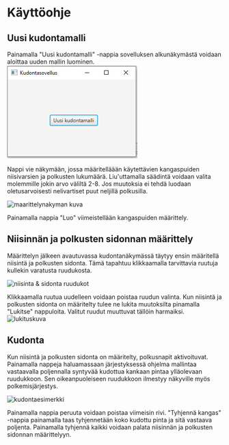 # Käyttöohje

## Uusi kudontamalli
Painamalla "Uusi kudontamalli" -nappia sovelluksen alkunäkymästä voidaan aloittaa uuden mallin luominen. 
![uusi](https://github.com/emmakamutta/ot-harjoitustyo/blob/master/dokumentaatio/kuvat/aloitusnakyma.png)

Nappi vie näkymään, jossa määritelläään käytettävien kangaspuiden niisivarsien ja polkusten lukumäärä. Liu'uttamalla säädintä voidaan valita molemmille jokin arvo väliltä 2-8. Jos muutoksia ei tehdä luodaan oletusarvoisesti nelivartiset puut neljillä polkusilla.

![maarittelynakyman kuva]()

Painamalla nappia "Luo" viimeistellään kangaspuiden määrittely.

## Niisinnän ja polkusten sidonnan määrittely
Määrittelyn jälkeen avautuvassa kudontanäkymässä täytyy ensin määritellä niisintä ja polkusten sidonta. Tämä tapahtuu klikkaamalla tarvittavia ruutuja kullekin varatusta ruudukosta.

![niisinta & sidonta ruudukot]()

Klikkaamalla ruutua uudelleen voidaan poistaa ruudun valinta. Kun niisintä ja polkusten sidonta on määritelty tulee ne lukita muutoksilta pinamalla "Lukitse" nappuloita. Valitut ruudut muuttuvat tällöin harmaiksi.
![lukituskuva]()

## Kudonta

Kun niisintä ja polkusten sidonta on määritelty, polkusnapit aktivoituvat. Painamalla nappeja haluamassaan järjestyksessä ohjelma mallintaa vastaavalla poljennalla syntyvää kudottua kankaan pintaa ylläolevaan ruudukkoon. Sen oikeanpuoleiseen ruudukkoon ilmestyy näkyville myös polkemisjärjestys.

![kudontaesimerkki]()

Painamalla nappia peruuta voidaan poistaa viimeisin rivi. "Tyhjennä kangas" -nappia painamalla taas tyhjennetään koko kudottu pinta ja sitä vastaava poljenta. Painamalla tyhjennä kaikki voidaan palata niisinnän ja polkusten sidonnan määrittelyyn.
